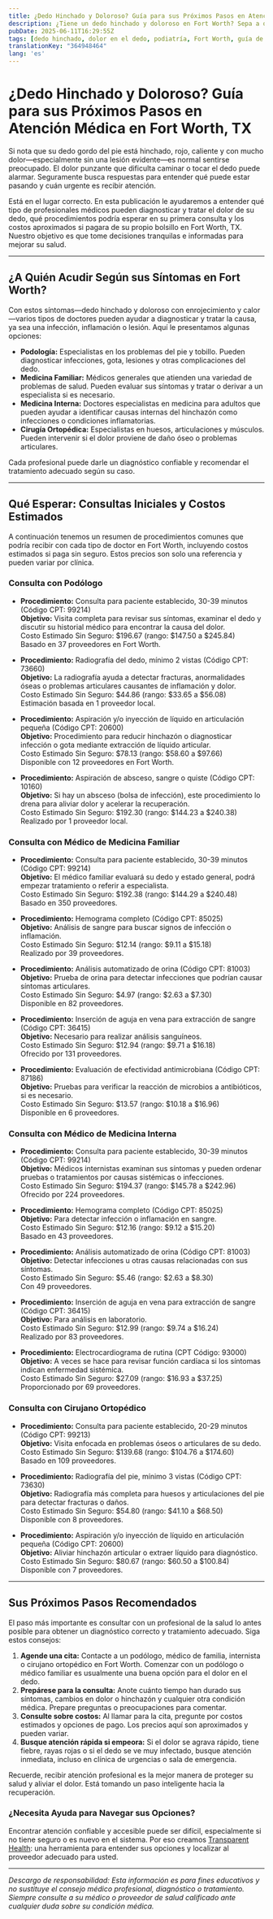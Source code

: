 ```yaml
---
title: ¿Dedo Hinchado y Doloroso? Guía para sus Próximos Pasos en Atención Médica en Fort Worth, TX  
description: ¿Tiene un dedo hinchado y doloroso en Fort Worth? Sepa a qué especialista acudir, qué tratamientos esperar y los costos estimados para ayudarle a tomar la mejor decisión.  
pubDate: 2025-06-11T16:29:55Z
tags: [dedo hinchado, dolor en el dedo, podiatría, Fort Worth, guía de salud, costos médicos]
translationKey: "364948464"
lang: 'es'
---
```


# ¿Dedo Hinchado y Doloroso? Guía para sus Próximos Pasos en Atención Médica en Fort Worth, TX

Si nota que su dedo gordo del pie está hinchado, rojo, caliente y con mucho dolor—especialmente sin una lesión evidente—es normal sentirse preocupado. El dolor punzante que dificulta caminar o tocar el dedo puede alarmar. Seguramente busca respuestas para entender qué puede estar pasando y cuán urgente es recibir atención.

Está en el lugar correcto. En esta publicación le ayudaremos a entender qué tipo de profesionales médicos pueden diagnosticar y tratar el dolor de su dedo, qué procedimientos podría esperar en su primera consulta y los costos aproximados si pagara de su propio bolsillo en Fort Worth, TX. Nuestro objetivo es que tome decisiones tranquilas e informadas para mejorar su salud.

---

## ¿A Quién Acudir Según sus Síntomas en Fort Worth?

Con estos síntomas—dedo hinchado y doloroso con enrojecimiento y calor—varios tipos de doctores pueden ayudar a diagnosticar y tratar la causa, ya sea una infección, inflamación o lesión. Aquí le presentamos algunas opciones:

- **Podología:** Especialistas en los problemas del pie y tobillo. Pueden diagnosticar infecciones, gota, lesiones y otras complicaciones del dedo.
- **Medicina Familiar:** Médicos generales que atienden una variedad de problemas de salud. Pueden evaluar sus síntomas y tratar o derivar a un especialista si es necesario.
- **Medicina Interna:** Doctores especialistas en medicina para adultos que pueden ayudar a identificar causas internas del hinchazón como infecciones o condiciones inflamatorias.
- **Cirugía Ortopédica:** Especialistas en huesos, articulaciones y músculos. Pueden intervenir si el dolor proviene de daño óseo o problemas articulares.

Cada profesional puede darle un diagnóstico confiable y recomendar el tratamiento adecuado según su caso.

---

## Qué Esperar: Consultas Iniciales y Costos Estimados

A continuación tenemos un resumen de procedimientos comunes que podría recibir con cada tipo de doctor en Fort Worth, incluyendo costos estimados si paga sin seguro. Estos precios son solo una referencia y pueden variar por clínica.

### Consulta con Podólogo

- **Procedimiento:** Consulta para paciente establecido, 30-39 minutos (Código CPT: 99214)  
  **Objetivo:** Visita completa para revisar sus síntomas, examinar el dedo y discutir su historial médico para encontrar la causa del dolor.  
  Costo Estimado Sin Seguro: $196.67 (rango: $147.50 a $245.84)  
  Basado en 37 proveedores en Fort Worth.

- **Procedimiento:** Radiografía del dedo, mínimo 2 vistas (Código CPT: 73660)  
  **Objetivo:** La radiografía ayuda a detectar fracturas, anormalidades óseas o problemas articulares causantes de inflamación y dolor.  
  Costo Estimado Sin Seguro: $44.86 (rango: $33.65 a $56.08)  
  Estimación basada en 1 proveedor local.

- **Procedimiento:** Aspiración y/o inyección de líquido en articulación pequeña (Código CPT: 20600)  
  **Objetivo:** Procedimiento para reducir hinchazón o diagnosticar infección o gota mediante extracción de líquido articular.  
  Costo Estimado Sin Seguro: $78.13 (rango: $58.60 a $97.66)  
  Disponible con 12 proveedores en Fort Worth.

- **Procedimiento:** Aspiración de absceso, sangre o quiste (Código CPT: 10160)  
  **Objetivo:** Si hay un absceso (bolsa de infección), este procedimiento lo drena para aliviar dolor y acelerar la recuperación.  
  Costo Estimado Sin Seguro: $192.30 (rango: $144.23 a $240.38)  
  Realizado por 1 proveedor local.

### Consulta con Médico de Medicina Familiar

- **Procedimiento:** Consulta para paciente establecido, 30-39 minutos (Código CPT: 99214)  
  **Objetivo:** El médico familiar evaluará su dedo y estado general, podrá empezar tratamiento o referir a especialista.  
  Costo Estimado Sin Seguro: $192.38 (rango: $144.29 a $240.48)  
  Basado en 350 proveedores.

- **Procedimiento:** Hemograma completo (Código CPT: 85025)  
  **Objetivo:** Análisis de sangre para buscar signos de infección o inflamación.  
  Costo Estimado Sin Seguro: $12.14 (rango: $9.11 a $15.18)  
  Realizado por 39 proveedores.

- **Procedimiento:** Análisis automatizado de orina (Código CPT: 81003)  
  **Objetivo:** Prueba de orina para detectar infecciones que podrían causar síntomas articulares.  
  Costo Estimado Sin Seguro: $4.97 (rango: $2.63 a $7.30)  
  Disponible en 82 proveedores.

- **Procedimiento:** Inserción de aguja en vena para extracción de sangre (Código CPT: 36415)  
  **Objetivo:** Necesario para realizar análisis sanguíneos.  
  Costo Estimado Sin Seguro: $12.94 (rango: $9.71 a $16.18)  
  Ofrecido por 131 proveedores.

- **Procedimiento:** Evaluación de efectividad antimicrobiana (Código CPT: 87186)  
  **Objetivo:** Pruebas para verificar la reacción de microbios a antibióticos, si es necesario.  
  Costo Estimado Sin Seguro: $13.57 (rango: $10.18 a $16.96)  
  Disponible en 6 proveedores.

### Consulta con Médico de Medicina Interna

- **Procedimiento:** Consulta para paciente establecido, 30-39 minutos (Código CPT: 99214)  
  **Objetivo:** Médicos internistas examinan sus síntomas y pueden ordenar pruebas o tratamientos por causas sistémicas o infecciones.  
  Costo Estimado Sin Seguro: $194.37 (rango: $145.78 a $242.96)  
  Ofrecido por 224 proveedores.

- **Procedimiento:** Hemograma completo (Código CPT: 85025)  
  **Objetivo:** Para detectar infección o inflamación en sangre.  
  Costo Estimado Sin Seguro: $12.16 (rango: $9.12 a $15.20)  
  Basado en 43 proveedores.

- **Procedimiento:** Análisis automatizado de orina (Código CPT: 81003)  
  **Objetivo:** Detectar infecciones u otras causas relacionadas con sus síntomas.  
  Costo Estimado Sin Seguro: $5.46 (rango: $2.63 a $8.30)  
  Con 49 proveedores.

- **Procedimiento:** Inserción de aguja en vena para extracción de sangre (Código CPT: 36415)  
  **Objetivo:** Para análisis en laboratorio.  
  Costo Estimado Sin Seguro: $12.99 (rango: $9.74 a $16.24)  
  Realizado por 83 proveedores.

- **Procedimiento:** Electrocardiograma de rutina (CPT Código: 93000)  
  **Objetivo:** A veces se hace para revisar función cardíaca si los síntomas indican enfermedad sistémica.  
  Costo Estimado Sin Seguro: $27.09 (rango: $16.93 a $37.25)  
  Proporcionado por 69 proveedores.

### Consulta con Cirujano Ortopédico

- **Procedimiento:** Consulta para paciente establecido, 20-29 minutos (Código CPT: 99213)  
  **Objetivo:** Visita enfocada en problemas óseos o articulares de su dedo.  
  Costo Estimado Sin Seguro: $139.68 (rango: $104.76 a $174.60)  
  Basado en 109 proveedores.

- **Procedimiento:** Radiografía del pie, mínimo 3 vistas (Código CPT: 73630)  
  **Objetivo:** Radiografía más completa para huesos y articulaciones del pie para detectar fracturas o daños.  
  Costo Estimado Sin Seguro: $54.80 (rango: $41.10 a $68.50)  
  Disponible con 8 proveedores.

- **Procedimiento:** Aspiración y/o inyección de líquido en articulación pequeña (Código CPT: 20600)  
  **Objetivo:** Aliviar hinchazón articular o extraer líquido para diagnóstico.  
  Costo Estimado Sin Seguro: $80.67 (rango: $60.50 a $100.84)  
  Disponible con 7 proveedores.

---

## Sus Próximos Pasos Recomendados

El paso más importante es consultar con un profesional de la salud lo antes posible para obtener un diagnóstico correcto y tratamiento adecuado. Siga estos consejos:

1. **Agende una cita:** Contacte a un podólogo, médico de familia, internista o cirujano ortopédico en Fort Worth. Comenzar con un podólogo o médico familiar es usualmente una buena opción para el dolor en el dedo.
2. **Prepárese para la consulta:** Anote cuánto tiempo han durado sus síntomas, cambios en dolor o hinchazón y cualquier otra condición médica. Prepare preguntas o preocupaciones para comentar.
3. **Consulte sobre costos:** Al llamar para la cita, pregunte por costos estimados y opciones de pago. Los precios aquí son aproximados y pueden variar.
4. **Busque atención rápida si empeora:** Si el dolor se agrava rápido, tiene fiebre, rayas rojas o si el dedo se ve muy infectado, busque atención inmediata, incluso en clínica de urgencias o sala de emergencia.

Recuerde, recibir atención profesional es la mejor manera de proteger su salud y aliviar el dolor. Está tomando un paso inteligente hacia la recuperación.

### ¿Necesita Ayuda para Navegar sus Opciones?

Encontrar atención confiable y accesible puede ser difícil, especialmente si no tiene seguro o es nuevo en el sistema. Por eso creamos [Transparent Health](https://transparenthealth.ai): una herramienta para entender sus opciones y localizar al proveedor adecuado para usted.

---

*Descargo de responsabilidad: Esta información es para fines educativos y no sustituye el consejo médico profesional, diagnóstico o tratamiento. Siempre consulte a su médico o proveedor de salud calificado ante cualquier duda sobre su condición médica.*